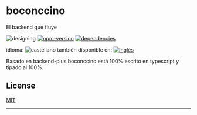 <!--multilang v0 es:LEEME.md en:README.md -->


<!--lang:es-->
<!--lang:en--]
[!--lang:*-->
# boconccino

<!--lang:es-->
El backend que fluye

<!--lang:en--]
The flowing backend

[!--lang:*-->

<!-- cucardas -->
![designing](https://img.shields.io/badge/stability-designing-orange.svg)
[![npm-version](https://img.shields.io/npm/v/boconccino.svg)](https://npmjs.org/package/boconccino)
[![dependencies](https://img.shields.io/david/codenautas/boconccino.svg)](https://david-dm.org/codenautas/boconccino)

<!--multilang buttons-->

idioma: ![castellano](https://raw.githubusercontent.com/codenautas/multilang/master/img/lang-es.png)
también disponible en:
[![inglés](https://raw.githubusercontent.com/codenautas/multilang/master/img/lang-en.png)](README.md)

<!--lang:es-->

Basado en backend-plus boconccino está 100% escrito en typescript y tipado al 100%.

<!--lang:en--]

Based in backend-plus

[!--lang:*-->

## License

[MIT](LICENSE)

----------------


